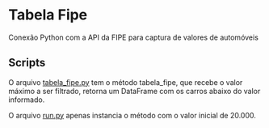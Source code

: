 # Tabela Fipe
Conexão Python com a API da FIPE para captura de valores de automóveis


## Scripts

O arquivo [tabela_fipe.py](tabela_fipe.py) tem o método tabela_fipe, que recebe o valor máximo a ser filtrado, retorna um DataFrame com os carros abaixo do valor informado.

O arquivo [run.py](run.py) apenas instancia o método com o valor inicial de 20.000.
